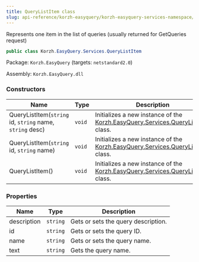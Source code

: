 ```yaml
---
title: QueryListItem class
slug: api-reference/korzh-easyquery/korzh-easyquery-services-namespace/querylistitem-class
---
```


Represents one item in the list of queries (usually returned for GetQueries request)
```csharp
public class Korzh.EasyQuery.Services.QueryListItem

```
Package: `Korzh.EasyQuery` (targets: `netstandard2.0`)

Assembly: `Korzh.EasyQuery.dll`

### Constructors

| Name | Type | Description | 
| --- | --- | --- | 
| QueryListItem(`string` id, `string` name, `string` desc) | `void` | Initializes a new instance of the [Korzh.EasyQuery.Services.QueryListItem](//easyquery/docs/api-reference/korzh-easyquery/korzh-easyquery-services-namespace/querylistitem-class) class. | 
| QueryListItem(`string` id, `string` name) | `void` | Initializes a new instance of the [Korzh.EasyQuery.Services.QueryListItem](//easyquery/docs/api-reference/korzh-easyquery/korzh-easyquery-services-namespace/querylistitem-class) class. | 
| QueryListItem() | `void` | Initializes a new instance of the [Korzh.EasyQuery.Services.QueryListItem](//easyquery/docs/api-reference/korzh-easyquery/korzh-easyquery-services-namespace/querylistitem-class) class. | 


### Properties

| Name | Type | Description | 
| --- | --- | --- | 
| description | `string` | Gets or sets the query description. | 
| id | `string` | Gets or sets the query ID. | 
| name | `string` | Gets or sets the query name. | 
| text | `string` | Gets the query name. |